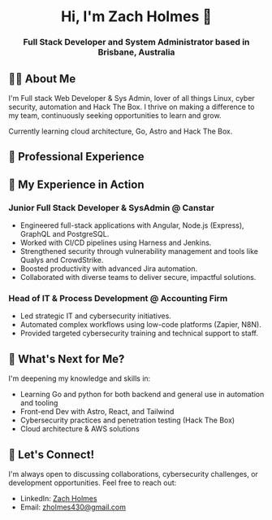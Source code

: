 <h1 align="center">Hi, I'm Zach Holmes 👋</h1>
<h3 align="center">Full Stack Developer and System Administrator based in Brisbane, Australia</h3>

## 👨‍💻 About Me

I'm Full stack Web Developer & Sys Admin, lover of all things Linux, cyber security, automation and Hack The Box. I thrive on making a difference to my team, continuously seeking opportunities to learn and grow.

Currently learning cloud architecture, Go, Astro and Hack The Box.

## 💼 Professional Experience


## 🧩 My Experience in Action

### Junior Full Stack Developer & SysAdmin @ Canstar
- Engineered full-stack applications with Angular, Node.js (Express), GraphQL and PostgreSQL.
- Worked with CI/CD pipelines using Harness and Jenkins.
- Strengthened security through vulnerability management and tools like Qualys and CrowdStrike.
- Boosted productivity with advanced Jira automation.
- Collaborated with diverse teams to deliver secure, impactful solutions.

### Head of IT & Process Development @ Accounting Firm
- Led strategic IT and cybersecurity initiatives.
- Automated complex workflows using low-code platforms (Zapier, N8N).
- Provided targeted cybersecurity training and technical support to staff.

## 🌱 What's Next for Me?
I'm deepening my knowledge and skills in:
- Learning Go and python for both backend and general use in automation and tooling
- Front-end Dev with Astro, React, and Tailwind
- Cybersecurity practices and penetration testing (Hack The Box)
- Cloud architecture & AWS solutions

## 🚀 Let's Connect!
I'm always open to discussing collaborations, cybersecurity challenges, or development opportunities. Feel free to reach out:

- LinkedIn: [Zach Holmes](https://www.linkedin.com/in/zach-holmes-60042a181/)
- Email: [zholmes430@gmail.com](mailto:zholmes430@gmail.com)



<!--   
## 📊 GitHub Stats

  <p align="center">
    <img src="https://github-readme-stats.vercel.app/api/top-langs/?username=zachholmesdev&hide=css,html,scss&exclude_repo=complete-intro-to-sql,angular-fundamentals-lessons,kata-machine&theme=onedark" alt="Top Languages">
  </p>
-->

